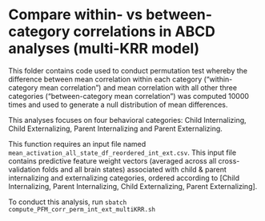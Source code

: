# Compare within- vs between-category correlations in ABCD analyses (multi-KRR model)

This folder contains code used to conduct permutation test whereby the difference between mean correlation within each category (“within-category mean correlation”) and mean correlation with all other three categories (“between-category mean correlation”) was computed 10000 times and used to generate a null distribution of mean differences. 

This analyses focuses on four behavioral categories: Child Internalizing, Child Externalizing, Parent Internalizing and Parent Externalizing.

This function requires an input file named `mean_activation_all_state_df_reordered_int_ext.csv`. This input file contains predictive feature weight vectors (averaged across all cross-validation folds and all brain states) associated with child & parent internalizing and externalizing categories, ordered according to [Child Internalizing, Parent Internalizing, Child Externalizing, Parent Externalizing]. 

To conduct this analysis, run `sbatch compute_PFM_corr_perm_int_ext_multiKRR.sh`
